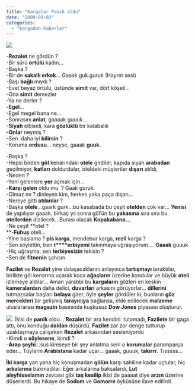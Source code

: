 ```yaml
---
title: "Kargalar Panik oldu"
date: "2009-03-03"
categories: 
  - "kargadan-haberler"
---
```


![](/uploads/image/hopeless_(1).jpg)

\-**Rezalet** ne gördün ?  
\-Bir sürü **örtülü** kadın…  
\-Başka ?  
\-Bir de **sakallı erkek**… Gaaak guk.guruk (Hayret sesi)  
\-Başı **bağlı** mıydı ?  
\-Evet beyaz örtülü, üstünde **simit** var, dört köşeli…  
\-Ona **simit** demezler  
\-Ya ne derler ?  
\-**Egel**…  
\-Egel megel bana ne…  
\-Sonrasını **anlat**, gaaaak guuuk…  
**\-Siyah** elbiseli, kara **gözlüklü** bir kalabalık  
**\-Onlar** neymiş ?  
\-Sen  daha iyi **bilirsin** ?  
\-Koruma **ordusu**… neyse, gaaak **guuk.**

\-Başka ?  
\-Hepsi birden **göl** kenarındaki **otele** girdiler, kapıda siyah **arabadan** geçilmiyor, **katları** doldurdular, oteldeki müşteriler **dışarı** atıldı,  
\-Neden ?  
\-Yeni gelenlere **yer** açmak için…  
\-**Karşı gelen** oldu mu  ? Gaak guruk.  
\-Olmaz mı ? dinleyen kim, herkes yaka paça dışarı…  
\-Nereye gitti **atılanlar** ?  
\-Başka **otele**…gaark gurk…bu kasabada bu çeşit **otelden** çok var… **Yenisi** de yapılıyor gaaak, birkaç yıl sonra göl’ün bu **yakasına** sıra sıra bu **otellerden** dizilecek…Burası olacak **Kopakabana…**  
\-Ne çeşit **otel ?  
**\-**Fuhuş** oteli…  
\-Yine başlama ? **pis karga**, mendebur karga, **rezil** karga ?  
\-Sen söylettin, ben **t****erbiyemi** takınmaya uğraşıyorum…. **Gaaak** guuuk  
\-Hiç uğraşma, sen **terbiyesizin** tekisin ?  
\-Sen de **fitnenin** şahısın.

**Fazilet** ve **Rezalet** yine dalaşacaklarını anlayınca **tartışmayı** bıraktılar, birlikte göl kenarına uçarak koca **ağaçların** üzerine kondular ve büyük **oteli** izlemeye aldılar… Aman yarabbi bu **kargaların** gözleri en keskin **kameralardan** daha delici, **duvarları** arkasını görüyorlar… **dillerini** tutmazsalar başları **belaya** girer, öyle **şeyler** gördüler ki, bunların **göz mercekleri** bir gelişmiş **tarayıcıya** bağlansa, elde edilecek **malzeme** uluslararası **magazin** basınında kuşkusuz **Dow Jones** piyasası oluşturur.

![](/uploads/image/raven.jpg)  İkisi de **panik** oldu… **Rezalet** bir ara kendini  tutamadı, **Fazilete** bir gaga attı, onu konduğu **daldan** düşürdü, **Fazilet** zar zor denge tutturup uzaklaşmaya çalışırken **Rezalet** arkasından sesleniyordu  
\-Kimdi o **söylesene**, kimdi ?  
\-**Arap şeyhi**…sus kimseye bir şey anlatma seni o **korumalar** paramparça eder… Tüylerin **Arabistana** kadar uçar… gaaak, guuuk, **takırrr**. Tısssss…

**İki karga** yan yana hiç konuşmadan **gölün** karşı sahiline kadar uçtular, hiç **arkalarına** bakmadılar. Eğer arkalarına baksalardı, **Lut aleyhisselamın** zevcesi gibi **taş kesilip** ikisi de paaaat diye **arzın** üzerine düşerlerdi. Bu hikaye de **Sodom** ve **Gomorre** öyküsüne ilave edilirdi.

